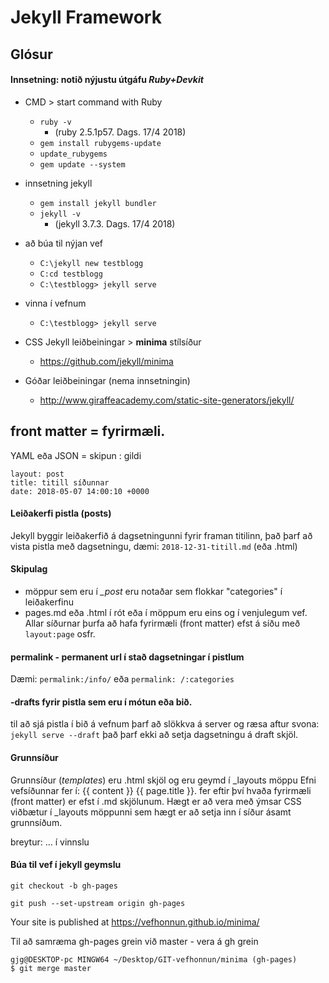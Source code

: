 # Jekyll Framework

## Glósur
#### Innsetning: notið nýjustu útgáfu _Ruby+Devkit_

* CMD > start command with Ruby
  * ``` ruby -v ``` 
  	* (ruby 2.5.1p57. Dags. 17/4 2018)
  * ``` gem install rubygems-update ``` 
  * ``` update_rubygems ``` 
  * ``` gem update --system ``` 

* innsetning jekyll 
  * ``` gem install jekyll bundler ```
  * ``` jekyll -v ```  
  	* (jekyll 3.7.3. Dags. 17/4 2018)

* að búa til nýjan vef
  * ``` C:\jekyll new testblogg ``` 
  * ``` C:cd testblogg ``` 
  * ``` C:\testblogg> jekyll serve ``` 

* vinna í vefnum 
  * ``` C:\testblogg> jekyll serve ``` 

* CSS Jekyll leiðbeiningar > **minima** stílsíður 
  * https://github.com/jekyll/minima 

* Góðar leiðbeiningar (nema innsetningin) 
  * http://www.giraffeacademy.com/static-site-generators/jekyll/

## front matter = fyrirmæli. 
YAML eða JSON = skipun : gildi

```
layout: post
title: titill síðunnar
date: 2018-05-07 14:00:10 +0000
```

#### Leiðakerfi pistla (posts)
Jekyll byggir leiðakerfið á dagsetningunni fyrir framan titilinn, það þarf að vista pistla með dagsetningu, dæmi: ```2018-12-31-titill.md``` (eða .html)

#### Skipulag
* möppur sem eru í *_post* eru notaðar sem flokkar "categories" í leiðakerfinu
* pages.md eða .html í rót eða í möppum eru eins og í venjulegum vef. Allar síðurnar þurfa að hafa fyrirmæli (front matter) efst á síðu með ```layout:page``` osfr.

#### permalink - permanent url  í stað dagsetningar í pistlum
Dæmi: ```permalink:/info/``` eða ```permalink: /:categories```

#### -drafts fyrir pistla sem eru í mótun eða bið.
til að sjá pistla í bið á vefnum þarf að slökkva á server og ræsa aftur svona: 
```jekyll serve --draft``` það þarf ekki að setja dagsetningu á draft skjöl.

#### Grunnsíður
Grunnsíður (_templates_) eru .html skjöl og eru geymd í _layouts möppu
Efni vefsíðunnar fer í: {{ content }} 
{{ page.title }}. fer eftir því hvaða fyrirmæli (front matter) er efst í .md skjölunum. 
Hægt er að vera með ýmsar CSS viðbætur í _layouts möppunni sem hægt er að setja inn í síður ásamt grunnsíðum.

breytur: ... í vinnslu

#### Búa til vef í jekyll geymslu
```
git checkout -b gh-pages 

git push --set-upstream origin gh-pages

```
 Your site is published at https://vefhonnun.github.io/minima/

Til að samræma gh-pages grein við master - vera á gh grein
``` 
gjg@DESKTOP-pc MINGW64 ~/Desktop/GIT-vefhonnun/minima (gh-pages)
$ git merge master
```




    






